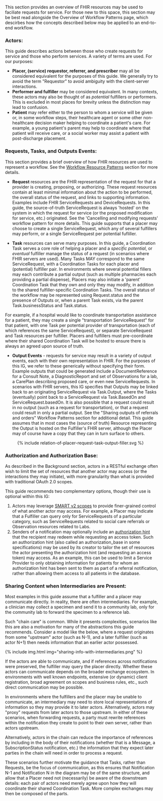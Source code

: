 This section provides an overview of FHIR resources may be used to faciliate requests for service. For those new to this space, this section may be best read alongside the Overview of Workflow Patterns page, which descirbes how the concepts described below may be applied to an end-to-end workflow. 

### Actors:

This guide describes actions between those who create requests for service and those who perform services. A variety of terms are used. For our purposes:

* **Placer, (service) requestor, referrer, and prescriber** may all be considered equivalent for the purposes of this guide. We generally try to avoid the term "Requestor" to avoid ambiguity with the client-server interactions. 
* **Performer and fulfiller** may be considered equivalent. In many contexts, these actors may also be thought of as *potential* fulfillers or performers. This is excluded in most places for brevity unless the distinction may lead to confusion.
* **Patient** may refer either to the person to whom a service will be given or, in some workflow steps, their healthcare agent or some other non-healthcare decision maker helping to coordinate a patient's care. For example, a young patient's parent may help to coordinate where that patient will receive care, or a social worker may assist a patient with post-discharge placement.

### Requests, Tasks, and Outputs Events:
This section provides a brief overview of how FHIR resources are used to represent a workflow. See the [Workflow Resource Patterns](https://www.hl7.org/fhir/workflow.html#respatterns) section for more details. 

* **Request** resources are the FHIR representation of the request for that a provider is creating, proposing, or authorizing. These request resources contain at least minimal information about the action to be performed, the overall status of the request, and links to supporting information. Examples include FHIR ServiceRequests and DeviceRequests. In this guide, the source-of-truth ServiceRequest is always 'hosted' on the system in which the request for service (or the proposed modification for service, etc.) originated. See the 'Cancelling and modifying requests' workflow pattern for more details. This guide supports that a placer may choose to create a single ServiceRequest, which any of several fulfillers may perform, or a single ServiceRequest per potential fufliller.
  
* **Task** resources can serve many purposes. In this guide, a Coordination Task serves a core role of helping a placer and a _specific_ *potential*, or *eventual* fulfiller manage the status of a request (in scenarios where FHIR servers are used). Many Tasks MAY correspond to the same ServiceRequest, with a Coordination Tasks for each placer and (potential) fulfiller pair. In environments where several potential fillers may each contribute a partial output (such as multiple pharmacies each providing a partial dispense), Placers may also initiate a 'parent' Coordination Task that they own and only they may modify, in addition to the shared fulfiller-specific Coordination Tasks. The overall status of the workflow may be represented using Request.status and the presence of Outputs or, when a parent Task exists, via the parent Task.businessStatus and Task.status. 

For example, if a hospital would like to coordinate transportation assistance for a patient, they may create a single "transportation ServiceRequest" for that patient, with one Task per potential provider of transportation (each of which references the same ServiceRequest), or separate ServiceRequest and Task resources per fulfiller. Placers and fulfillers must pre-coordinate where their shared Coordination Task will be hosted to ensure there is always an agreed upon source of truth. 

* **Output Events** - requests for service may result in a variety of output events, each with their own representation in FHIR. For the purposes of this IG, we refer to these generically without specifying their form. Example outputs that could be generated include a DocumentReference for a Consult Note, a DiagnosticReport and set of Observations for a lab, a CarePlan describing proposed care, or even new ServiceRequests. In scenarios with FHIR servers, this IG specifies that Outputs may be linked back to an originating ServiceRequest via Task.Output, where the Tasks (eventually) point back to a ServiceRequest via Task.BasedOn and ServiceRequest.basedOn.  It is also possible that a request could result in no output (such as a request for transportation), or that a request could result in only a partial output. See the "Sharing outputs of referrals and orders" Workflow Patterns section for additional detail. This guide assumes that in most cases the (source of truth) Resource representing the Output is hosted on the Fulfiller's FHIR server, although the Placer may of course have a copy that they can in turn surface to others. 

<figure>
{% include relation-of-placer-request-task-output-filler.svg %}
</figure>


### Authorization and Authorization Base:

As described in the Background section, actors in a RESTful exchange often wish to limit the set of resources that another actor may access (or the interactions they may initiate), with more granularity than what is provided with traditional OAuth 2.0 scopes. 

This guide recommends two complementary options, though their use is optional within this IG:

1. Actors may leverage [SMART v2 scopes](https://hl7.org/fhir/smart-app-launch/) to provide finer-grained control of what another actor may access. For example, a Placer may indicate that a Fulfiller can query only for ServiceRequests of a particular category, such as ServiceRequests related to social care referrals or Observation resources related to Labs.
2. Senders of a notification may optionally include an [authorization hint](https://build.fhir.org/ig/HL7/fhir-subscription-backport-ig/StructureDefinition-notification-authorization-hint.html) that the recipient may redeem while requesting an access token. Such an authorization hint (also called an authorization_base in some specifications) may be used by its creator to tailor the set of resources the actor presenting the authorization hint (and requesting an access token) may access. As an example, this can be used to limit a Service Provider to only obtaining information for patients for whom an authorization hint has been sent to them as part of a referral notification, rather than allowing them access to all patients in the database.  

### Sharing Content when Intermediaries are Present:

Most examples in this guide assume that a fulfiller and a placer may communicate directly. In reality, there are often intermediaries. For example, a clinician may collect a specimen and send it to a community lab, only for the community lab to forward the specimen to a reference lab. 

Such "chain care" is common. While it presents complexities, scenarios like this are also a motivation for many of the abstractions this guide recommends. Consider a model like the below, where a request originates from some "upstream" actor (such as N-1), and a later fulfiller (such as actor N+1) then needs information that an earlier actor possessed.

{% include img.html img="sharing-info-with-intermediaries.png" %}

If the actors are able to communicate, and if references across notifications were preserved, the fulfiller may query the placer directly. Whether these actors can communicate depends on the broader exchange ecosystem. In environments with well known endpoints, extensive (or dynamic) client registration, broad agreement on scopes and business rules, etc., such direct communication may be possible. 

In environments where the fulfillers and the placer may be unable to communicate, an intermediary may need to store local representations of information so they may provide it to later actors. Alternatively, actors may "proxy" requests from later actors to those upstream. In either of these scenarios, when forwarding requests, a party must rewrite references within the notification they create to point to their own server, rather than actors upstream.

Alternatively, actors in the chain can reduce the importance of references by including in the body of their notifications (whether that is a Message, a SubscriptionStatus notification, etc.) the information that they expect later parties in the chain will need in order to process a request. 

These scenarios further motivate the guidance that Tasks, rather than Requests, be the focus of communication, as this ensures that Notification N-1 and Notification N in the diagram may be of the same structure, and allow that a Placer need not (necessarily) be aware of the downstream details: each pair of actors need merely agree upon how they will coordinate their shared Coordination Task. More complex exchanges may then be composed of the parts. 

